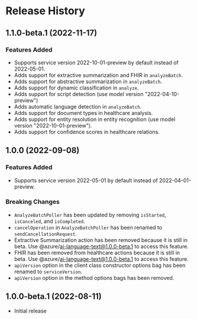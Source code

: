 # Release History

## 1.1.0-beta.1 (2022-11-17)

### Features Added

- Supports service version 2022-10-01-preview by default instead of 2022-05-01.
- Adds support for extractive summarization and FHIR in `analyzeBatch`.
- Adds support for abstractive summarization in `analyzeBatch`.
- Adds support for dynamic classification in `analyze`.
- Adds support for script detection (use model version "2022-04-10-preview")
- Adds automatic language detection in `analyzeBatch`.
- Adds support for document types in healthcare analysis.
- Adds support for entity resolution in entity recognition (use model version "2022-10-01-preview").
- Adds support for confidence scores in healthcare relations.

## 1.0.0 (2022-09-08)

### Features Added

- Supports service version 2022-05-01 by default instead of 2022-04-01-preview.

### Breaking Changes

- `AnalyzeBatchPoller` has been updated by removing `isStarted`, `isCanceled`, and `isCompleted`.
- `cancelOperation` in `AnalyzeBatchPoller` has been renamed to `sendCancellationRequest`.
- Extractive Summarization action has been removed because it is still in beta. Use @azure/ai-language-text@1.0.0-beta.1 to access this feature.
- FHIR has been removed from healthcare actions because it is still in beta. Use @azure/ai-language-text@1.0.0-beta.1 to access this feature.
- `apiVersion` option in the client class constructor options bag has been renamed to `serviceVersion`.
- `apiVersion` option in the method options bags has been removed.

## 1.0.0-beta.1 (2022-08-11)

- Initial release
